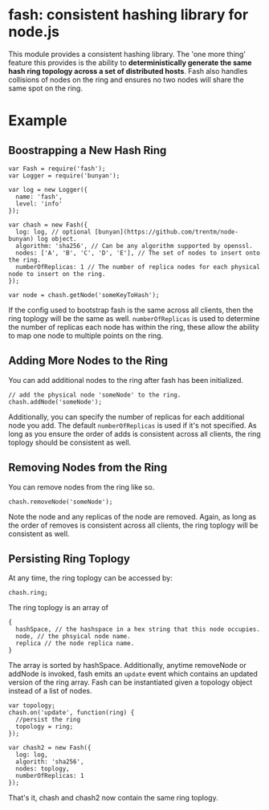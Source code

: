 # fash: consistent hashing library for node.js

This module provides a consistent hashing library. The 'one more thing' feature this provides is the ability to **deterministically generate the same hash ring topology across a set of distributed hosts**. Fash also handles collisions of nodes on the ring and ensures no two nodes will share the same spot on the ring.

# Example

## Boostrapping a New Hash Ring

    var Fash = require('fash');
    var Logger = require('bunyan');

    var log = new Logger({
      name: 'fash',
      level: 'info'
    });

    var chash = new Fash({
      log: log, // optional [bunyan](https://github.com/trentm/node-bunyan) log object.
      algorithm: 'sha256', // Can be any algorithm supported by openssl.
      nodes: ['A', 'B', 'C', 'D', 'E'], // The set of nodes to insert onto the ring.
      numberOfReplicas: 1 // The number of replica nodes for each physical node to insert on the ring.
    });

    var node = chash.getNode('someKeyToHash');

If the config used to bootstrap fash is the same across all clients, then the ring toplogy will be the same as well. `numberOfReplicas` is used to determine the number of replicas each node has within the ring, these allow the ability to map one node to multiple points on the ring.

## Adding More Nodes to the Ring
You can add additional nodes to the ring after fash has been initialized.

    // add the physical node 'someNode' to the ring.
    chash.addNode('someNode');

Additionally, you can specify the number of replicas for each additional node you add. The default `numberOfReplicas` is used if it's not specified.  As long as you ensure the order of adds is consistent across all clients, the ring toplogy should be consistent as well.

## Removing Nodes from the Ring
You can remove nodes from the ring like so.

    chash.removeNode('someNode');

Note the node and any replicas of the node are removed. Again, as long as the order of removes is consistent across all clients, the ring toplogy will be consistent as well.

## Persisting Ring Toplogy

At any time, the ring toplogy can be accessed by:

    chash.ring;

The ring toplogy is an array of

    {
      hashSpace, // the hashspace in a hex string that this node occupies.
      node, // the phsyical node name.
      replica // the node replica name.
    }

The array is sorted by hashSpace. Additionally, anytime removeNode or addNode is invoked, fash emits an `update` event which contains an updated version of the ring array. Fash can be instantiated given a topology object instead of a list of nodes.

    var topology;
    chash.on('update', function(ring) {
      //persist the ring
      topology = ring;
    });

    var chash2 = new Fash({
      log: log,
      algorith: 'sha256',
      nodes: toplogy,
      numberOfReplicas: 1
    });

That's it, chash and chash2 now contain the same ring toplogy.
